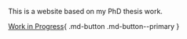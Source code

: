 This is a website based on my PhD thesis work. 

[Work in Progress](wip){ .md-button .md-button--primary }